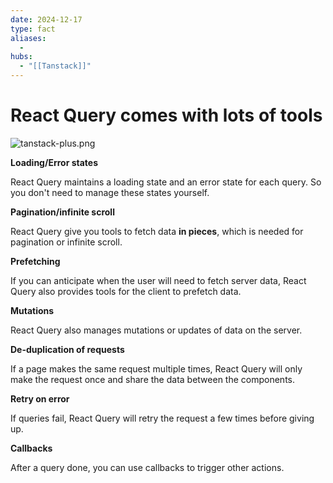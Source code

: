 ```yaml
---
date: 2024-12-17
type: fact
aliases:
  -
hubs:
  - "[[Tanstack]]"
---
```


# React Query comes with lots of tools

![tanstack-plus.png](../assets/imgs/tanstack-plus.png)

**Loading/Error states**

React Query maintains a loading state and an error state for each query. So you don't need to manage these states yourself.

**Pagination/infinite scroll**

React Query give you tools to fetch data **in pieces**, which is needed for pagination or infinite scroll.

**Prefetching**

If you can anticipate when the user will need to fetch server data, React Query also provides tools for the client to prefetch data.

**Mutations**

React Query also manages mutations or updates of data on the server.

**De-duplication of requests**

If a page makes the same request multiple times, React Query will only make the request once and share the data between the components.

**Retry on error**

If queries fail, React Query will retry the request a few times before giving up.

**Callbacks**

After a query done, you can use callbacks to trigger other actions.
